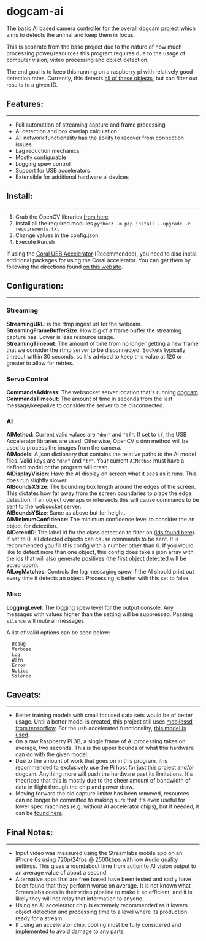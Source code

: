 # dogcam-ai
The basic AI based camera controller for the overall dogcam project which aims to detects the animal and keep them in focus.

This is separate from the base project due to the nature of how much processing power/resources this program requires due to the usage of computer vision, video processing and object detection.

The end goal is to keep this running on a raspberry pi with relatively good detection rates. Currently, this detects [all of these objects](https://github.com/tensorflow/models/blob/master/research/object_detection/data/mscoco_label_map.pbtxt), but can filter out results to a given ID.

## Features:
---------------
* Full automation of streaming capture and frame processing
* AI detection and box overlap calculation
* All network functionality has the ability to recover from connection issues
* Lag reduction mechanics
* Mostly configurable
* Logging spew control
* Support for USB accelerators
* Extensible for additional hardware ai devices

## Install:
---------------
1. Grab the OpenCV libraries [from here](https://github.com/dlime/Faster_OpenCV_4_Raspberry_Pi)
2. Install all the required modules `python3 -m pip install --upgrade -r requirements.txt`
3. Change values in the config.json
4. Execute Run.sh

If using the [Coral USB Accelerator](https://coral.ai/products/accelerator/) (Recommended), you need to also install additional packages for using the Coral accelerator. You can get them by following the directions found [on this website](https://coral.ai/docs/accelerator/get-started/#on-linux).

## Configuration:
-----------------

### Streaming
**StreamingURL**: is the rtmp ingest url for the webcam.  
**StreamingFrameBufferSize**: How big of a frame buffer the streaming capture has. Lower is less resource usage.  
**StreamingTimeout**: The amount of time from no longer getting a new frame that we consider the rtmp server to be disconnected. Sockets typically timeout within 30 seconds, so it's advised to keep this value at 120 or greater to allow for retries.  

### Servo Control
**CommandsAddress**: The websocket server location that's running [dogcam](https://github.com/roguedarkjedi/dogcam).  
**CommandsTimeout**: The amount of time in seconds from the last message/keepalive to consider the server to be disconnected.  

### AI
**AIMethod**: Current valid values are `"dnn"` and `"tf"`. If set to `tf`, the USB Accelerator libraries are used. Otherwise, OpenCV's dnn method will be used to process the images from the camera.  
**AIModels**: A json dictionary that contains the relative paths to the AI model files. Valid keys are `"dnn"` and `"tf"`. Your current `AIMethod` must have a defined model or the program will crash.  
**AIDisplayVision**: Have the AI display on screen what it sees as it runs. This does run slightly slower.  
**AIBoundsXSize**: The bounding box length around the edges of the screen. This dictates how far away from the screen boundaries to place the edge detection. If an object overlaps or intersects this will cause commands to be sent to the websocket server.  
**AIBoundsYSize**: Same as above but for height.  
**AIMinimumConfidence**: The minimum confidence level to consider the an object for detection.  
**AIDetectID**: The label id for the class detection to filter on ([ids found here](https://github.com/tensorflow/models/blob/master/research/object_detection/data/mscoco_label_map.pbtxt)). If set to 0, all detected objects can cause commands to be sent. It is recommended you fill this config with a number other than 0. If you would like to detect more than one object, this config does take a json array with the ids that will also generate positives (the first object detected will be acted upon).  
**AILogMatches**: Controls the log messaging spew if the AI should print out every time it detects an object. Processing is better with this set to false.  

### Misc
**LoggingLevel**: The logging spew level for the output console. Any messages with values higher than the setting will be suppressed. Passing `silence` will mute all messages.  

A list of valid options can be seen below:  
```
  Debug
  Verbose
  Log
  Warn
  Error
  Notice
  Silence
```

## Caveats:
---------------
* Better training models with small focused data sets would be of better usage. Until a better model is created, this project still uses [mobilessd from tensorflow](https://github.com/opencv/opencv/wiki/TensorFlow-Object-Detection-API). For the usb accelerated functionality, [this model is used](https://dl.google.com/coral/canned_models/mobilenet_ssd_v2_coco_quant_postprocess_edgetpu.tflite).
* On a raw Raspberry Pi 3B, a single frame of AI processing takes on average, two seconds. This is the upper bounds of what this hardware can do with the given model.
* Due to the amount of work that goes on in this program, it is recommended to exclusively use the Pi host for just this project and/or dogcam. Anything more will push the hardware past its limitations. It's theorized that this is mostly due to the sheer amount of bandwidth of data in flight through the chip and power draw.
* Moving forward the old capture limiter has been removed, resources can no longer be committed to making sure that it's even useful for lower spec machines (e.g. without AI accelerator chips), but if needed, it can be [found here](https://github.com/roguedarkjedi/dogcam-ai/tree/noaccel).


## Final Notes:
---------------
* Input video was measured using the Streamlabs mobile app on an iPhone 6s using 720p/24fps @ 2500kbps with low Audio quality settings. This gives a roundabout time from action to AI vision output to an average value of about a second.
* Alternative apps that are free based have been tested and sadly have been found that they perform worse on average. It is not known what Streamlabs does in their video pipeline to make it so efficient, and it is likely they will not relay that information to anyone.
* Using an AI accelerator chip is extremely recommended as it lowers object detection and processing time to a level where its production ready for a stream.
* If using an accelerator chip, cooling must be fully considered and implemented to avoid damage to any parts.

